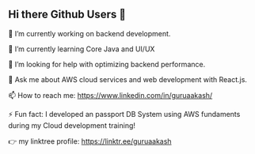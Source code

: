 ## Hi there Github Users 🙋

🔭 I’m currently working on backend development.

🌱 I’m currently learning Core Java and UI/UX

🤔 I’m looking for help with optimizing backend performance.

💬 Ask me about AWS cloud services and web development with React.js.

📫 How to reach me: https://www.linkedin.com/in/guruaakash/

⚡ Fun fact: I developed an passport DB System using AWS fundaments during my Cloud development training!

👉 my linktree profile: https://linktr.ee/guruaakash

